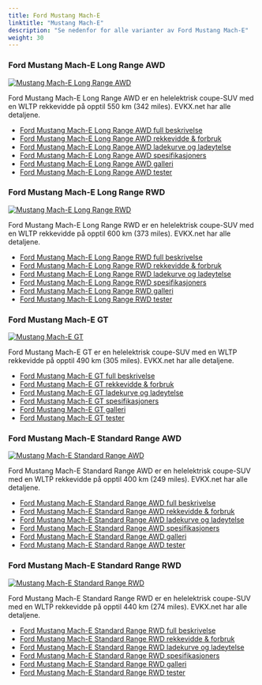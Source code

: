 ```yaml
---
title: Ford Mustang Mach-E
linktitle: "Mustang Mach-E"
description: "Se nedenfor for alle varianter av Ford Mustang Mach-E"
weight: 30
---
```

### Ford Mustang Mach-E Long Range AWD

<a href="mustang_mach-e_long_range_awd/"><img src="https://media.evkx.net/multimedia/models/ford/mustang_mach-e/mustang_mach-e_long_range_awd/main_1_st.jpg" class="img-fluid" alt="Mustang Mach-E Long Range AWD" ></a>

Ford Mustang Mach-E Long Range AWD er en helelektrisk coupe-SUV med en WLTP rekkevidde på opptil 550 km (342 miles). EVKX.net har alle detaljene. 

- [Ford Mustang Mach-E Long Range AWD full beskrivelse](mustang_mach-e_long_range_awd/)
- [Ford Mustang Mach-E Long Range AWD rekkevidde & forbruk](mustang_mach-e_long_range_awd/rangeandconsumption/)
- [Ford Mustang Mach-E Long Range AWD ladekurve og ladeytelse](mustang_mach-e_long_range_awd/chargingcurve/)
- [Ford Mustang Mach-E Long Range AWD spesifikasjoners](mustang_mach-e_long_range_awd/specifications/)
- [Ford Mustang Mach-E Long Range AWD galleri](mustang_mach-e_long_range_awd/gallery/)
- [Ford Mustang Mach-E Long Range AWD tester](mustang_mach-e_long_range_awd/reviews/)

### Ford Mustang Mach-E Long Range RWD

<a href="mustang_mach-e_long_range_rwd/"><img src="https://media.evkx.net/multimedia/models/ford/mustang_mach-e/mustang_mach-e_long_range_rwd/main_1_st.jpg" class="img-fluid" alt="Mustang Mach-E Long Range RWD" ></a>

Ford Mustang Mach-E Long Range RWD er en helelektrisk coupe-SUV med en WLTP rekkevidde på opptil 600 km (373 miles). EVKX.net har alle detaljene. 

- [Ford Mustang Mach-E Long Range RWD full beskrivelse](mustang_mach-e_long_range_rwd/)
- [Ford Mustang Mach-E Long Range RWD rekkevidde & forbruk](mustang_mach-e_long_range_rwd/rangeandconsumption/)
- [Ford Mustang Mach-E Long Range RWD ladekurve og ladeytelse](mustang_mach-e_long_range_rwd/chargingcurve/)
- [Ford Mustang Mach-E Long Range RWD spesifikasjoners](mustang_mach-e_long_range_rwd/specifications/)
- [Ford Mustang Mach-E Long Range RWD galleri](mustang_mach-e_long_range_rwd/gallery/)
- [Ford Mustang Mach-E Long Range RWD tester](mustang_mach-e_long_range_rwd/reviews/)

### Ford Mustang Mach-E GT

<a href="mustang_mach-e_gt/"><img src="https://media.evkx.net/multimedia/models/ford/mustang_mach-e/mustang_mach-e_gt/main_1_st.jpg" class="img-fluid" alt="Mustang Mach-E GT" ></a>

Ford Mustang Mach-E GT er en helelektrisk coupe-SUV med en WLTP rekkevidde på opptil 490 km (305 miles). EVKX.net har alle detaljene. 

- [Ford Mustang Mach-E GT full beskrivelse](mustang_mach-e_gt/)
- [Ford Mustang Mach-E GT rekkevidde & forbruk](mustang_mach-e_gt/rangeandconsumption/)
- [Ford Mustang Mach-E GT ladekurve og ladeytelse](mustang_mach-e_gt/chargingcurve/)
- [Ford Mustang Mach-E GT spesifikasjoners](mustang_mach-e_gt/specifications/)
- [Ford Mustang Mach-E GT galleri](mustang_mach-e_gt/gallery/)
- [Ford Mustang Mach-E GT tester](mustang_mach-e_gt/reviews/)

### Ford Mustang Mach-E Standard Range AWD

<a href="mustang_mach-e_standard_range_awd/"><img src="https://media.evkx.net/multimedia/models/ford/mustang_mach-e/mustang_mach-e_standard_range_awd/main_1_st.jpg" class="img-fluid" alt="Mustang Mach-E Standard Range AWD" ></a>

Ford Mustang Mach-E Standard Range AWD er en helelektrisk coupe-SUV med en WLTP rekkevidde på opptil 400 km (249 miles). EVKX.net har alle detaljene. 

- [Ford Mustang Mach-E Standard Range AWD full beskrivelse](mustang_mach-e_standard_range_awd/)
- [Ford Mustang Mach-E Standard Range AWD rekkevidde & forbruk](mustang_mach-e_standard_range_awd/rangeandconsumption/)
- [Ford Mustang Mach-E Standard Range AWD ladekurve og ladeytelse](mustang_mach-e_standard_range_awd/chargingcurve/)
- [Ford Mustang Mach-E Standard Range AWD spesifikasjoners](mustang_mach-e_standard_range_awd/specifications/)
- [Ford Mustang Mach-E Standard Range AWD galleri](mustang_mach-e_standard_range_awd/gallery/)
- [Ford Mustang Mach-E Standard Range AWD tester](mustang_mach-e_standard_range_awd/reviews/)

### Ford Mustang Mach-E Standard Range RWD

<a href="mustang_mach-e_standard_range_rwd/"><img src="https://media.evkx.net/multimedia/models/ford/mustang_mach-e/mustang_mach-e_standard_range_rwd/main_1_st.jpg" class="img-fluid" alt="Mustang Mach-E Standard Range RWD" ></a>

Ford Mustang Mach-E Standard Range RWD er en helelektrisk coupe-SUV med en WLTP rekkevidde på opptil 440 km (274 miles). EVKX.net har alle detaljene. 

- [Ford Mustang Mach-E Standard Range RWD full beskrivelse](mustang_mach-e_standard_range_rwd/)
- [Ford Mustang Mach-E Standard Range RWD rekkevidde & forbruk](mustang_mach-e_standard_range_rwd/rangeandconsumption/)
- [Ford Mustang Mach-E Standard Range RWD ladekurve og ladeytelse](mustang_mach-e_standard_range_rwd/chargingcurve/)
- [Ford Mustang Mach-E Standard Range RWD spesifikasjoners](mustang_mach-e_standard_range_rwd/specifications/)
- [Ford Mustang Mach-E Standard Range RWD galleri](mustang_mach-e_standard_range_rwd/gallery/)
- [Ford Mustang Mach-E Standard Range RWD tester](mustang_mach-e_standard_range_rwd/reviews/)


